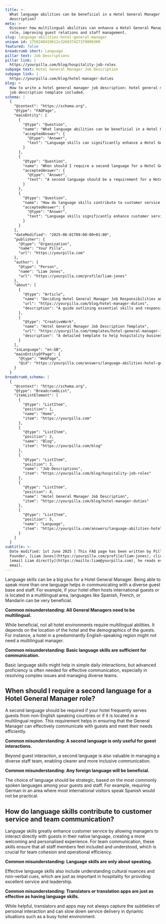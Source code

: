 ```yaml
---
title: >-
  What language abilities can be beneficial in a Hotel General Manager job
  description?
meta: >
  Discover how multilingual abilities can enhance a Hotel General Manager's
  role, improving guest relations and staff management.
slug: language-abilities-hotel-general-manager
unique id: 1750240419612x326837427379896300
featured: false
breadcrumb short: Language
pillar text: Job Descriptions
pillar link: |
  https://yourpilla.com/blog/hospitality-job-roles
subpage text: Hotel General Manager Job Description
subpage link: |
  https://yourpilla.com/blog/hotel-manager-duties
blog: >
  How to write a hotel general manager job description: hotel general manager
  job description template included.
schema: |
  {
    "@context": "https://schema.org",
    "@type": "FAQPage",
    "mainEntity": [
      {
        "@type": "Question",
        "name": "What language abilities can be beneficial in a Hotel General Manager job description?",
        "acceptedAnswer": {
          "@type": "Answer",
          "text": "Language skills can significantly enhance a Hotel General Manager's ability to communicate effectively with a diverse guest base and staff. Speaking multiple languages, such as Spanish, French, or Mandarin, is particularly beneficial in hotels that frequently host international guests or are located in multilingual areas. However, the requirement for multilingual abilities depends on the hotel's location and the demographics of its guests. Advanced language proficiency is often needed not just for daily interactions but for effectively resolving complex issues and managing diverse teams."
        }
      },
      {
        "@type": "Question",
        "name": "When should I require a second language for a Hotel General Manager role?",
        "acceptedAnswer": {
          "@type": "Answer",
          "text": "A second language should be a requirement for a Hotel General Manager if your hotel often serves guests from non-English speaking countries or is located in a multilingual region. This ensures that the General Manager can communicate effectively with guests and meet their needs efficiently. The choice of second language should align with the common languages spoken by guests and staff, thus supporting effective guest interactions and diverse staff management."
        }
      },
      {
        "@type": "Question",
        "name": "How do language skills contribute to customer service and team communication?",
        "acceptedAnswer": {
          "@type": "Answer",
          "text": "Language skills significantly enhance customer service by enabling managers to directly interact with guests in their native languages, fostering a personalised and welcoming experience. In team communication, these skills promote inclusion and understanding among all staff members, essential for team cohesion and operational efficiency. Effective language skills extend beyond speaking, incorporating understanding of cultural nuances and non-verbal cues critical in hospitality for exceptional service and leadership."
        }
      }
    ],
    "dateModified": "2025-06-01T09:00:00+01:00",
    "publisher": {
      "@type": "Organization",
      "name": "Your Pilla",
      "url": "https://yourpilla.com"
    },
    "author": {
      "@type": "Person",
      "name": "Liam Jones",
      "url": "https://yourpilla.com/profile/liam-jones"
    },
    "about": [
      {
        "@type": "Article",
        "name": "Deciding Hotel General Manager Job Responsibilities and Skills",
        "url": "https://yourpilla.com/blog/hotel-manager-duties",
        "description": "A guide outlining essential skills and responsibilities needed from a Hotel General Manager to ensure effective operation and guest satisfaction."
      },
      {
        "@type": "CreativeWork",
        "name": "Hotel General Manager Job Description Template",
        "url": "https://yourpilla.com/templates/hotel-general-manager-job-description",
        "description": "A detailed template to help hospitality businesses define and record the necessary qualifications and duties for a Hotel General Manager position."
      }
    ],
    "inLanguage": "en-GB",
    "mainEntityOfPage": {
      "@type": "WebPage",
      "@id": "https://yourpilla.com/answers/language-abilities-hotel-general-manager"
    }
  }
breadcrumb_schema: |
  {
    "@context": "https://schema.org",
    "@type": "BreadcrumbList",
    "itemListElement": [
      {
        "@type": "ListItem",
        "position": 1,
        "name": "Home",
        "item": "https://yourpilla.com"
      },
      {
        "@type": "ListItem",
        "position": 2,
        "name": "Blog",
        "item": "https://yourpilla.com/blog"
      },
      {
        "@type": "ListItem",
        "position": 3,
        "name": "Job Descriptions",
        "item": "https://yourpilla.com/blog/hospitality-job-roles"
      },
      {
        "@type": "ListItem",
        "position": 4,
        "name": "Hotel General Manager Job Description",
        "item": "https://yourpilla.com/blog/hotel-manager-duties"
      },
      {
        "@type": "ListItem",
        "position": 5,
        "name": "Language",
        "item": "https://yourpilla.com/answers/language-abilities-hotel-general-manager"
      }
    ]
  }
subtitle: >-
  Date modified: 1st June 2025 | This FAQ page has been written by Pilla
  Founder, [Liam Jones](https://yourpilla.com/profile/liam-jones), click to
  [email Liam directly](https://mailto:liam@yourpilla.com), he reads every
  email.
---
```

Language skills can be a big plus for a Hotel General Manager. Being able to speak more than one language helps in communicating with a diverse guest base and staff. For example, if your hotel often hosts international guests or is located in a multilingual area, languages like Spanish, French, or Mandarin can be very beneficial.

**Common misunderstanding: All General Managers need to be multilingual.**

While beneficial, not all hotel environments require multilingual abilities. It depends on the location of the hotel and the demographics of the guests. For instance, a hotel in a predominantly English-speaking region might not need a multilingual manager.

**Common misunderstanding: Basic language skills are sufficient for communication.**

Basic language skills might help in simple daily interactions, but advanced proficiency is often needed for effective communication, especially in resolving complex issues and managing diverse teams.

## When should I require a second language for a Hotel General Manager role?

A second language should be required if your hotel frequently serves guests from non-English speaking countries or if it is located in a multilingual region. This requirement helps in ensuring that the General Manager can effectively communicate with guests and meet their needs efficiently.

**Common misunderstanding: A second language is only useful for guest interactions.**

Beyond guest interaction, a second language is also valuable in managing a diverse staff team, enabling clearer and more inclusive communication.

**Common misunderstanding: Any foreign language will be beneficial.**

The choice of language should be strategic, based on the most commonly spoken languages among your guests and staff. For example, requiring German in an area where most international visitors speak Spanish would not be practical.

## How do language skills contribute to customer service and team communication?

Language skills greatly enhance customer service by allowing managers to interact directly with guests in their native language, creating a more welcoming and personalised experience. For team communication, these skills ensure that all staff members feel included and understood, which is crucial for team cohesion and operational efficiency.

**Common misunderstanding: Language skills are only about speaking.**

Effective language skills also include understanding cultural nuances and non-verbal cues, which are just as important in hospitality for providing excellent service and leadership.

**Common misunderstanding: Translators or translation apps are just as effective as having language skills.**

While helpful, translators and apps may not always capture the subtleties of personal interaction and can slow down service delivery in dynamic situations such as a busy hotel environment.
